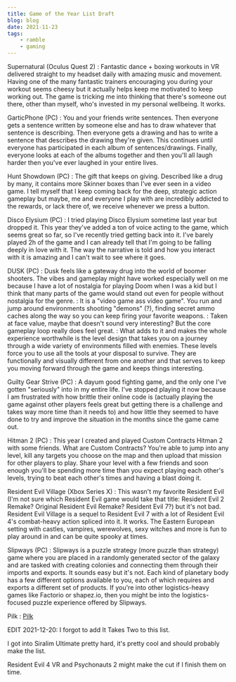 ```yaml
---
title: Game of the Year List Draft
blog: blog
date: 2021-11-23
tags:
    - ramble
    - gaming
---
```

Supernatural (Oculus Quest 2)
: Fantastic dance + boxing workouts in VR delivered straight to my headset daily with amazing music and movement. Having one of the many fantastic trainers encouraging you during your workout seems cheesy but it actually helps keep me motivated to keep working out. The game is tricking me into thinking that there's someone out there, other than myself, who's invested in my personal wellbeing. It works.

GarticPhone (PC)
: You and your friends write sentences. Then everyone gets a sentence written by someone else and has to draw whatever that sentence is describing. Then everyone gets a drawing and has to write a sentence that describes the drawing they're given. This continues until everyone has participated in each album of sentences/drawings. Finally, everyone looks at each of the albums together and then you'll all laugh harder then you've ever laughed in your entire lives.

Hunt Showdown (PC)
: The gift that keeps on giving. Described like a drug by many, it contains more Skinner boxes than I've ever seen in a video game. I tell myself that I keep coming back for the deep, strategic action gameplay but maybe, me and everyone I play with are incredibly addicted to the rewards, or lack there of, we receive whenever we press a button.

Disco Elysium (PC)
: I tried playing Disco Elysium sometime last year but dropped it. This year they've added a ton of voice acting to the game, which seems great so far, so I've recently tried getting back into it. I've barely played 2h of the game and I can already tell that I'm going to be falling deeply in love with it. The way the narrative is told and how you interact with it is amazing and I can't wait to see where it goes.

DUSK (PC)
: Dusk feels like a gateway drug into the world of boomer shooters. The vibes and gameplay might have worked especially well on me because I have a lot of nostalgia for playing Doom when I was a kid but I think that many parts of the game would stand out even for people without nostalgia for the genre.
: It is a "video game ass video game". You run and jump around environments shooting "demons" (?), finding secret ammo caches along the way so you can keep firing your favorite weapons.
: Taken at face value, maybe that doesn't sound very interesting? But the core gameplay loop really does feel great.
: What adds to it and makes the whole experience worthwhile is the level design that takes you on a journey through a wide variety of environments filled with enemies. These levels force you to use all the tools at your disposal to survive. They are functionally and visually different from one another and that serves to keep you moving forward through the game and keeps things interesting.

Guilty Gear Strive (PC)
: A dayum good fighting game, and the only one I've gotten "seriously" into in my entire life. I've stopped playing it now because I am frustrated with how brittle their online code is (actually playing the game against other players feels great but getting there is a challenge and takes way more time than it needs to) and how little they seemed to have done to try and improve the situation in the months since the game came out.

Hitman 2 (PC)
: This year I created and played Custom Contracts Hitman 2 with some friends. What are Custom Contracts? You're able to jump into any level, kill any targets you choose on the map and then upload that mission for other players to play. Share your level with a few friends and soon enough you'll be spending more time than you expect playing each other's levels, trying to beat each other's times and having a blast doing it.

Resident Evil Village (Xbox Series X)
: This wasn't my favorite Resident Evil (I'm not sure which Resident Evil game would take that title: Resident Evil 2 Remake? Original Resident Evil Remake? Resident Evil 7?) but it's not bad. Resident Evil Village is a sequel to Resident Evil 7 with a lot of Resident Evil 4's combat-heavy action spliced into it. It works. The Eastern European setting with castles, vampires, werewolves, sexy witches and more is fun to play around in and can be quite spooky at times.


Slipways (PC)
: Slipways is a puzzle strategy (more puzzle than strategy) game where you are placed in a randomly generated sector of the galaxy and are tasked with creating colonies and connecting them through their imports and exports. It sounds easy but it's not. Each kind of planetary body has a few different options available to you, each of which requires and exports a different set of products. If you're into other logistics-heavy games like Factorio or shapez.io, then you might be into the logistics-focused puzzle experience offered by Slipways.

Pilk
: [Pilk](/pilk)

EDIT 2021-12-20:
I forgot to add It Takes Two to this list.

I got into Siralim Ultimate pretty hard, it's pretty cool and should probably make the list.

Resident Evil 4 VR and Psychonauts 2 might make the cut if I finish them on time.
